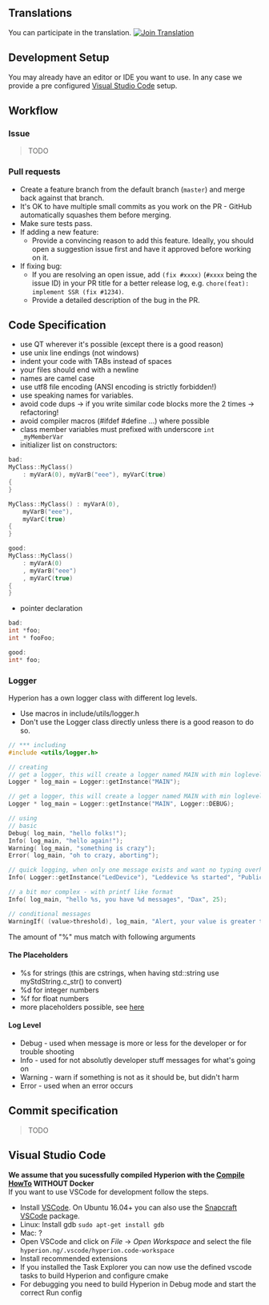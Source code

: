 ## Translations
You can participate in the translation.
[![Join Translation](https://img.shields.io/badge/POEditor-translate-green.svg)](https://poeditor.com/join/project/Y4F6vHRFjA)

## Development Setup
You may already have an editor or IDE you want to use. In any case we provide a pre configured [Visual Studio Code](#visual-studio-code) setup.

## Workflow

### Issue

> TODO

### Pull requests

- Create a feature branch from the default branch (`master`) and merge back against that branch.
- It's OK to have multiple small commits as you work on the PR - GitHub automatically squashes them before merging.
- Make sure tests pass.
- If adding a new feature:
  - Provide a convincing reason to add this feature. Ideally, you should open a suggestion issue first and have it approved before working on it.
- If fixing bug:
  - If you are resolving an open issue, add `(fix #xxxx)` (`#xxxx` being the issue ID) in your PR title for a better release log, e.g. `chore(feat): implement SSR (fix #1234)`.
  - Provide a detailed description of the bug in the PR.

## Code Specification

- use QT wherever it's possible (except there is a good reason)
- use unix line endings (not windows)
- indent your code with TABs instead of spaces
- your files should end with a newline
- names are camel case
- use utf8 file encoding (ANSI encoding is strictly forbidden!)
- use speaking names for variables.
- avoid code dups -> if you write similar code blocks more the 2 times -> refactoring!
- avoid compiler macros (#ifdef #define ...) where possible
- class member variables must prefixed with underscore `int _myMemberVar`
- initializer list on constructors:

```c++
bad:
MyClass::MyClass()
	: myVarA(0), myVarB("eee"), myVarC(true)
{
}

MyClass::MyClass() : myVarA(0),
	myVarB("eee"),
	myVarC(true)
{
}

good:
MyClass::MyClass()
	: myVarA(0)
	, myVarB("eee")
	, myVarC(true)
{
}
```

- pointer declaration

```c++
bad:
int *foo;
int * fooFoo;

good:
int* foo;
```

### Logger
Hyperion has a own logger class with different log levels.
 - Use macros in include/utils/logger.h
 - Don't use the Logger class directly unless there is a good reason to do so.
``` c++
// *** including
#include <utils/logger.h>

// creating
// get a logger, this will create a logger named MAIN with min loglevel INFO, DEBUG messages won't displayed
Logger * log_main = Logger::getInstance("MAIN");

// get a logger, this will create a logger named MAIN with min loglevel DEBUG,  all messages displayed
Logger * log_main = Logger::getInstance("MAIN", Logger::DEBUG);

// using
// basic
Debug( log_main, "hello folks!");
Info( log_main, "hello again!");
Warning( log_main, "something is crazy");
Error( log_main, "oh to crazy, aborting");

// quick logging, when only one message exists and want no typing overhead - or usage in static functions
Info( Logger::getInstance("LedDevice"), "Leddevice %s started", "PublicStreetLighting");

// a bit mor complex - with printf like format
Info( log_main, "hello %s, you have %d messages", "Dax", 25);

// conditional messages
WarningIf( (value>threshold), log_main, "Alert, your value is greater then %d", threshold );
```
The amount of "%" mus match with following arguments

#### The Placeholders
 - %s for strings (this are cstrings, when having std::string use myStdString.c_str() to convert)
 - %d for integer numbers
 - %f for float numbers
 - more placeholders possible, see [here](http://www.cplusplus.com/reference/cstdio/printf/)

#### Log Level
  * Debug - used when message is more or less for the developer or for trouble shooting
  * Info - used for not absolutly developer stuff messages for what's going on
  * Warning - warn if something is not as it should be, but didn't harm
  * Error - used when an error occurs


## Commit specification

> TODO

## Visual Studio Code
**We assume that you sucessfully compiled Hyperion with the [Compile HowTo](CompileHowto.md) WITHOUT Docker** \
If you want to use VSCode for development follow the steps.

- Install [VSCode](https://code.visualstudio.com/). On Ubuntu 16.04+ you can also use the [Snapcraft VSCode](https://snapcraft.io/code) package.
- Linux: Install gdb `sudo apt-get install gdb`
- Mac: ?
- Open VSCode and click on _File_ -> _Open Workspace_ and select the file `hyperion.ng/.vscode/hyperion.code-workspace`
- Install recommended extensions
- If you installed the Task Explorer you can now use the defined vscode tasks to build Hyperion and configure cmake
- For debugging you need to build Hyperion in Debug mode and start the correct Run config

